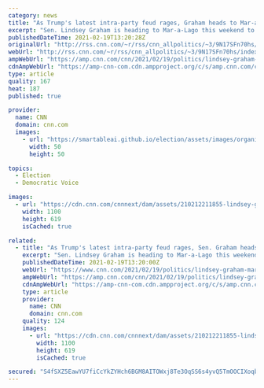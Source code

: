 ```yaml
---
category: news
title: "As Trump's latest intra-party feud rages, Graham heads to Mar-a-Lago on a peace mission"
excerpt: "Sen. Lindsey Graham is heading to Mar-a-Lago this weekend to meet with Donald Trump in hopes of bridging a growing rift in the top echelon of the Republican Party, CNN has learned.\n    \n"
publishedDateTime: 2021-02-19T13:20:28Z
originalUrl: "http://rss.cnn.com/~r/rss/cnn_allpolitics/~3/9N17SFn70hs/index.html"
webUrl: "http://rss.cnn.com/~r/rss/cnn_allpolitics/~3/9N17SFn70hs/index.html"
ampWebUrl: "https://amp.cnn.com/cnn/2021/02/19/politics/lindsey-graham-mar-a-lago-trump-gop-feud/index.html"
cdnAmpWebUrl: "https://amp-cnn-com.cdn.ampproject.org/c/s/amp.cnn.com/cnn/2021/02/19/politics/lindsey-graham-mar-a-lago-trump-gop-feud/index.html"
type: article
quality: 167
heat: 187
published: true

provider:
  name: CNN
  domain: cnn.com
  images:
    - url: "https://smartableai.github.io/election/assets/images/organizations/cnn.com-50x50.jpg"
      width: 50
      height: 50

topics:
  - Election
  - Democratic Voice

images:
  - url: "https://cdn.cnn.com/cnnnext/dam/assets/210212211855-lindsey-graham-0107-super-tease.jpg"
    width: 1100
    height: 619
    isCached: true

related:
  - title: "As Trump's latest intra-party feud rages, Sen. Graham heads to Mar-a-Lago on a peace mission"
    excerpt: "Sen. Lindsey Graham is heading to Mar-a-Lago this weekend to meet with Donald Trump in hopes of bridging a growing rift in the top echelon of the Republican Party, CNN has learned."
    publishedDateTime: 2021-02-19T13:20:00Z
    webUrl: "https://www.cnn.com/2021/02/19/politics/lindsey-graham-mar-a-lago-trump-gop-feud/index.html"
    ampWebUrl: "https://amp.cnn.com/cnn/2021/02/19/politics/lindsey-graham-mar-a-lago-trump-gop-feud/index.html"
    cdnAmpWebUrl: "https://amp-cnn-com.cdn.ampproject.org/c/s/amp.cnn.com/cnn/2021/02/19/politics/lindsey-graham-mar-a-lago-trump-gop-feud/index.html"
    type: article
    provider:
      name: CNN
      domain: cnn.com
    quality: 124
    images:
      - url: "https://cdn.cnn.com/cnnnext/dam/assets/210212211855-lindsey-graham-0107-super-tease.jpg"
        width: 1100
        height: 619
        isCached: true

secured: "S4fSXZ5EawYU7fiCcYkZYHch6BGM8AITOWxj8Te3OqSS6s4yvQ5TmOOCIXoqbDz0aeNOtQvbm6kaEJj4k0KMAlGNGPfhVBPBhkl5MZW3+58eRerjm/pGYr6M0RtKF/zrYT+uTY5A9B+ld91TIMtLoqObZZUZKPV6f46RWQHFJfnN+CgandiU7t3Dry1m+DJ7pkisYhhNjNlFmnkMaYdjknChBq7HxXLqpiKT/Zx0KR/rgO5Mmjwl1VMrPDtwEYQ+Q9/gIJ+fPM5IhtqT6XCXwuN+mcqfJuM1ndRKJLWfV9vRpLP5UVA6GJw5nqbKxh1l2SWNUjYHEyW8q+POM3SIxaoZV/dNsijUeF8AKwJDyTo=;rE1jdu//NCLiMWhlq5FjYA=="
---
```


